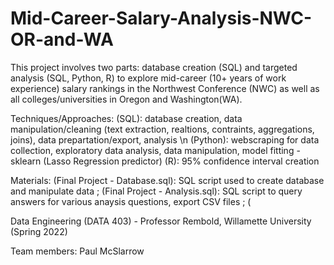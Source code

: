 # Mid-Career-Salary-Analysis-NWC-OR-and-WA
This project involves two parts: database creation (SQL) and targeted analysis (SQL, Python, R) to explore mid-career (10+ years of work experience) salary rankings in the Northwest Conference (NWC) as well as all colleges/universities in Oregon and Washington(WA).

Techniques/Approaches:
  (SQL): database creation, data manipulation/cleaning (text extraction, realtions, contraints, aggregations, joins), data prepartation/export, analysis \n
  (Python): webscraping for data collection, exploratory data analysis, data manipulation, model fitting - sklearn (Lasso Regression predictor)
  (R): 95% confidence interval creation 
  
Materials:
  (Final Project - Database.sql): SQL script used to create database and manipulate data ;
  (Final Project - Analysis.sql): SQL script to query answers for various anaysis questions, export CSV files ;
  (
  
  
Data Engineering (DATA 403) - Professor Rembold, Willamette University (Spring 2022)

Team members: Paul McSlarrow
